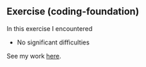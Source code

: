 ## Exercise (coding-foundation)

In this exercise I encountered
- No significant difficulties

See my work [here](https://tomzhu1024.github.io/cdv-student/coding-exercises/coding-foundation/index.html).
